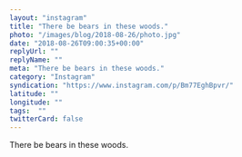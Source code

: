 ```yaml
---
layout: "instagram"
title: "There be bears in these woods."
photo: "/images/blog/2018-08-26/photo.jpg"
date: "2018-08-26T09:00:35+00:00"
replyUrl: ""
replyName: ""
meta: "There be bears in these woods."
category: "Instagram"
syndication: "https://www.instagram.com/p/Bm77EghBpvr/"
latitude: ""
longitude: ""
tags:  ""
twitterCard: false
---
```

There be bears in these woods.
